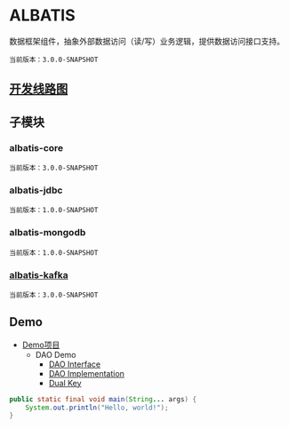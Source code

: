 # ALBATIS
数据框架组件，抽象外部数据访问（读/写）业务逻辑，提供数据访问接口支持。

	当前版本：3.0.0-SNAPSHOT
## [开发线路图](!resources/ROADMAP.md)
## 子模块
### albatis-core
	当前版本：3.0.0-SNAPSHOT
### albatis-jdbc
	当前版本：1.0.0-SNAPSHOT
### albatis-mongodb
	当前版本：1.0.0-SNAPSHOT
### [albatis-kafka](kafka)
	当前版本：3.0.0-SNAPSHOT
## Demo
- [Demo项目](demo)
	- DAO Demo
		- [DAO Interface](http://git.corp.hzcominfo.com:6082/projects/ALB/repos/albatis/browse/demo/src/main/java/net/butfly/albacore/demo/dao/UserDAO.java)
		- [DAO Implementation](http://git.corp.hzcominfo.com:6082/projects/ALB/repos/albatis/browse/demo/src/main/java/net/butfly/albacore/demo/dao/UserDAOImpl.java)
		- [Dual Key](http://git.corp.hzcominfo.com:6082/projects/ALB/repos/albatis/browse/demo/src/main/java/net/butfly/albacore/demo/mapper/PermitKey.java)

```java
public static final void main(String... args) {
	System.out.println("Hello, world!");
}
```